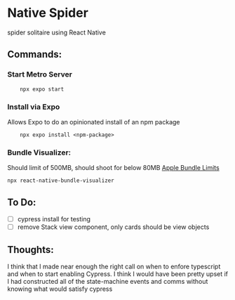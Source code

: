 # Native Spider
spider solitaire using React Native

## Commands:
### Start Metro Server
```
    npx expo start
```

### Install via Expo
Allows Expo to do an opinionated install of an npm package
```
    npx expo install <npm-package>
```


### Bundle Visualizer:
Should limit of 500MB, should shoot for below 80MB 
[Apple Bundle Limits](https://developer.apple.com/help/app-store-connect/reference/maximum-build-file-sizes/)
```
npx react-native-bundle-visualizer
```

## To Do:
- [ ] cypress install for testing
- [ ] remove Stack view component, only cards should be view objects

## Thoughts:

I think that I made near enough the right call on when to enfore typescript and 
when to start enabling Cypress. I think I would have been pretty upset if I had
constructed all of the state-machine events and comms without knowing what would 
satisfy cypress


